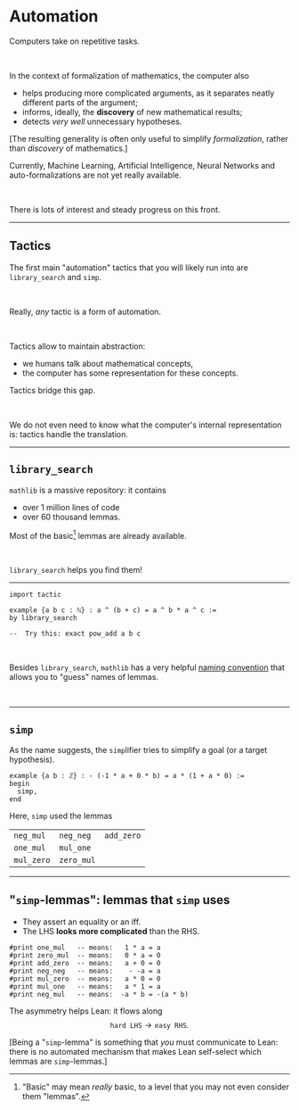 # Automation

Computers take on repetitive tasks.

&nbsp;

In the context of formalization of mathematics, the computer also

* helps producing more complicated arguments, as it separates neatly different parts of the argument;
* informs, ideally, the **discovery** of new mathematical results;
* detects *very well* unnecessary hypotheses.

[The resulting generality is often only useful to simplify *formalization*, rather than *discovery* of mathematics.]

Currently, Machine Learning, Artificial Intelligence, Neural Networks and auto-formalizations are not yet really available.

&nbsp;

There is lots of interest and steady progress on this front.

---

##  Tactics

The first main "automation" tactics that you will likely run into are `library_search` and `simp`.

&nbsp;

Really, *any* tactic is a form of automation.

&nbsp;

Tactics allow to maintain abstraction:

*  we humans talk about mathematical concepts,
*  the computer has some representation for these concepts.

Tactics bridge this gap.

&nbsp;

We do not even need to know what the computer's internal representation is: tactics handle the translation.

---

## `library_search`

`mathlib` is a massive repository: it contains
* over 1 million lines of code
* over 60 thousand lemmas.

Most of the basic[^1] lemmas are already available.

&nbsp;

`library_search` helps you find them!

[^1]: "Basic" may mean *really* basic, to a level that you may not even consider them "lemmas".

---

```lean
import tactic

example {a b c : ℕ} : a ^ (b + c) = a ^ b * a ^ c :=
by library_search

--  Try this: exact pow_add a b c
```

&nbsp;

Besides `library_search`, `mathlib` has a very helpful [naming convention](https://leanprover-community.github.io/contribute/naming.html) that allows you to "guess" names of lemmas.

&nbsp;


---

## `simp`

As the name suggests, the `simp`lifier tries to simplify a goal (or a target hypothesis).

```lean
example {a b : ℤ} : - (-1 * a + 0 * b) = a * (1 + a * 0) :=
begin
  simp,
end
```
Here, `simp` used the lemmas

||||
|-|-|-|
|`neg_mul` | `neg_neg` | `add_zero` |
|`one_mul` | `mul_one` |
|`mul_zero` | `zero_mul` |

---

##  "`simp`-lemmas": lemmas that `simp` uses

* They assert an equality or an iff.
* The LHS **looks more complicated** than the RHS.

```lean
#print one_mul   -- means:   1 * a = a
#print zero_mul  -- means:   0 * a = 0
#print add_zero  -- means:   a + 0 = 0
#print neg_neg   -- means:    - -a = a
#print mul_zero  -- means:   a * 0 = 0
#print mul_one   -- means:   a * 1 = a
#print neg_mul   -- means:  -a * b = -(a * b)
```

The asymmetry helps Lean: it flows along
$${\texttt{hard LHS}} \longrightarrow {\texttt{easy RHS}}.$$

[Being a "`simp`-lemma" is something that *you* must communicate to Lean: there is no automated mechanism that makes Lean self-select which lemmas are `simp`-lemmas.]
